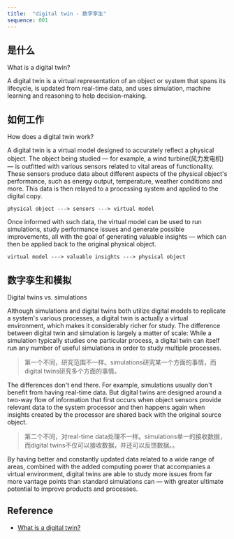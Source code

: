 ```yaml
---
title:  "digital twin - 数字孪生"
sequence: 001
---
```


## 是什么

What is a digital twin?

A digital twin is a virtual representation of an object or system
that spans its lifecycle,
is updated from real-time data,
and uses simulation, machine learning and reasoning to help decision-making.

## 如何工作

How does a digital twin work?

A digital twin is a virtual model designed to accurately reflect a physical object.
The object being studied — for example, a wind turbine(风力发电机) — is outfitted with various sensors
related to vital areas of functionality.
These sensors produce data about different aspects of the physical object's performance,
such as energy output, temperature, weather conditions and more.
This data is then relayed to a processing system and applied to the digital copy.

```text
physical object ---> sensors ---> virtual model
```

Once informed with such data, the virtual model can be used to run simulations,
study performance issues and generate possible improvements,
all with the goal of generating valuable insights — which can then be applied back to the original physical object.

```text
virtual model ---> valuable insights ---> physical object
```

## 数字孪生和模拟

Digital twins vs. simulations

Although simulations and digital twins both utilize digital models to replicate a system's various processes,
a digital twin is actually a virtual environment, which makes it considerably richer for study.
The difference between digital twin and simulation is largely a matter of scale:
While a simulation typically studies one particular process,
a digital twin can itself run any number of useful simulations in order to study multiple processes.

> 第一个不同，研究范围不一样。simulations研究某一个方面的事情，而digital twins研究多个方面的事情。

The differences don't end there.
For example, simulations usually don't benefit from having real-time data.
But digital twins are designed around a two-way flow of information
that first occurs when object sensors provide relevant data to the system processor and
then happens again when insights created by the processor are shared back with the original source object.

> 第二个不同，对real-time data处理不一样。simulations单一的接收数据，而digital twins不仅可以接收数据，并还可以反馈数据。。

By having better and constantly updated data related to a wide range of areas,
combined with the added computing power that accompanies a virtual environment,
digital twins are able to study more issues from far more vantage points than standard simulations can
— with greater ultimate potential to improve products and processes.

## Reference

- [What is a digital twin?](https://www.ibm.com/topics/what-is-a-digital-twin)

